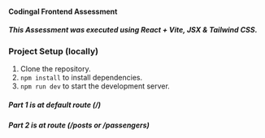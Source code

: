 #### Codingal Frontend Assessment

##### This Assessment was executed using React + Vite, JSX & Tailwind CSS.

### Project Setup (locally)
1. Clone the repository.
2. `npm install` to install dependencies.
3. `npm run dev` to start the development server.

##### Part 1 is at default route (/)
##### Part 2 is at route (/posts or /passengers)